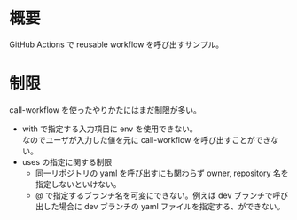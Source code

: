 # 概要

GitHub Actions で reusable workflow を呼び出すサンプル。

# 制限

call-workflow を使ったやりかたにはまだ制限が多い。

* with で指定する入力項目に env を使用できない。  
  なのでユーザが入力した値を元に call-workflow を呼び出すことができない。
* uses の指定に関する制限
  * 同一リポジトリの yaml を呼び出すにも関わらず owner, repository 名を指定しないといけない。
  * @ で指定するブランチ名を可変にできない。例えば dev ブランチで呼び出した場合に dev ブランチの yaml ファイルを指定する、ができない。
